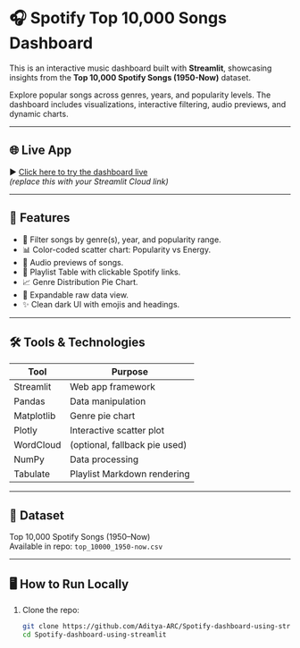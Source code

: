 # 🎧 Spotify Top 10,000 Songs Dashboard

This is an interactive music dashboard built with **Streamlit**, showcasing insights from the **Top 10,000 Spotify Songs (1950-Now)** dataset.

Explore popular songs across genres, years, and popularity levels. The dashboard includes visualizations, interactive filtering, audio previews, and dynamic charts.

---

## 🌐 Live App

▶️ [Click here to try the dashboard live](https://spotify-dashboard-using-app-yrhz6ao3dxtjqwjbpedhsj.streamlit.app/)  
*(replace this with your Streamlit Cloud link)*

---

## 🚀 Features

- 🎯 Filter songs by genre(s), year, and popularity range.
- 📊 Color-coded scatter chart: Popularity vs Energy.
- 🎵 Audio previews of songs.
- 📑 Playlist Table with clickable Spotify links.
- 📈 Genre Distribution Pie Chart.
- 📄 Expandable raw data view.
- ✨ Clean dark UI with emojis and headings.

---

## 🛠️ Tools & Technologies

| Tool        | Purpose                         |
|-------------|---------------------------------|
| Streamlit   | Web app framework               |
| Pandas      | Data manipulation               |
| Matplotlib  | Genre pie chart                 |
| Plotly      | Interactive scatter plot        |
| WordCloud   | (optional, fallback pie used)   |
| NumPy       | Data processing                 |
| Tabulate    | Playlist Markdown rendering     |

---

## 📁 Dataset

Top 10,000 Spotify Songs (1950–Now)  
Available in repo: `top_10000_1950-now.csv`

---

## 🖥️ How to Run Locally

1. Clone the repo:
   ```bash
   git clone https://github.com/Aditya-ARC/Spotify-dashboard-using-streamlit.git
   cd Spotify-dashboard-using-streamlit
